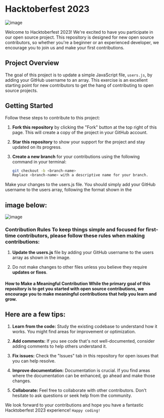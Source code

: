 # Hacktoberfest 2023
![image](https://github.com/SomSingh23/hacktoberfest-2023/assets/91485305/609ea777-83b3-4c85-87c7-9ae37036ba6e)

Welcome to Hacktoberfest 2023! We're excited to have you participate in our open source project. This repository is designed for new open source contributors, so whether you're a beginner or an experienced developer, we encourage you to join us and make your first contributions.

## Project Overview

The goal of this project is to update a simple JavaScript file, `users.js`, by adding your GitHub username to an array. This exercise is an excellent starting point for new contributors to get the hang of contributing to open source projects.

## Getting Started

Follow these steps to contribute to this project:

1. **Fork this repository** by clicking the "Fork" button at the top right of this page. This will create a copy of the project in your GitHub account.

2. **Star this repository** to show your support for the project and stay updated on its progress.

3. **Create a new branch** for your contributions using the following command in your terminal:

   ```bash
   git checkout -b <branch-name>
   Replace <branch-name> with a descriptive name for your branch.
   ```

<p>Make your changes to the users.js file. You should simply add your
GitHub username to the users array, following the format shown in the
</p>

## image below:
![image](https://github.com/SomSingh23/hacktoberfest-2023/assets/91485305/40178a1d-c5c5-4c3c-b64e-967d98dbc4af)


<h3>Contribution Rules To keep things simple and focused for first-time
contributors, please follow these rules when making contributions:</h3>

1. **Update the users.js** file by adding your GitHub username to the users
   array as shown in the image.

2. Do not make changes to other files unless you believe they require
   **updates or fixes**.
   
<h4>How to Make a Meaningful Contribution While the primary goal of this
repository is to get you started with open source contributions, we
encourage you to make meaningful contributions that help you learn and
grow. </h4>

## Here are a few tips:

1. **Learn from the code:** Study the existing codebase to understand how it
   works. You might find areas for improvement or optimization.

2. **Add comments:** If you see code that's not well-documented, consider
   adding comments to help others understand it.

3. **Fix issues:** Check the \"Issues\" tab in this repository for open issues
   that you can help resolve.

4. **Improve documentation:** Documentation is crucial. If you find areas where
   the documentation can be enhanced, go ahead and make those changes.

5. **Collaborate:** Feel free to collaborate with other contributors. Don't
   hesitate to ask questions or seek help from the community.

We look forward to your contributions and hope you have a fantastic
Hacktoberfest 2023 experience! `Happy coding!`
